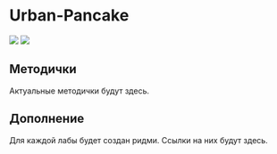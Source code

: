 # Urban-Pancake
![](https://img.shields.io/github/issues-raw/N1kla3/urban-pancake?style=plastic)
![](https://img.shields.io/github/issues/N1kla3/urban-pancake/help%20wanted?style=plastic)

## Методички
Актуальные методички будут здесь.
## Дополнение
Для каждой лабы будет создан ридми. Ссылки на них будут здесь.
